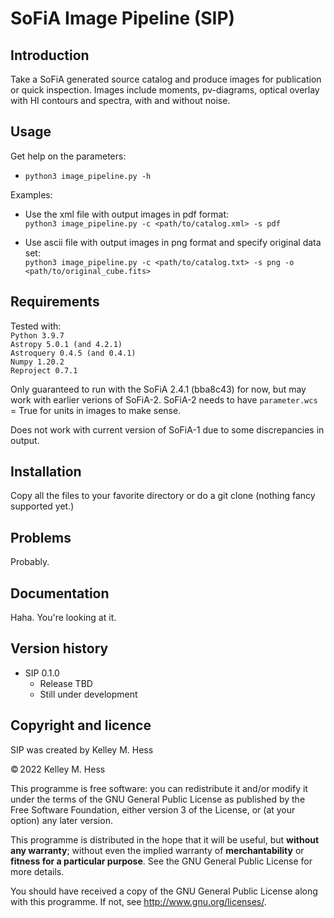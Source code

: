 SoFiA Image Pipeline (SIP)
=====

Introduction
------------
Take a SoFiA generated source catalog and produce images for publication or quick inspection.  Images include moments, pv-diagrams, optical overlay with HI contours and spectra, with and without noise.

Usage
-----
Get help on the parameters: 
* `python3 image_pipeline.py -h`

Examples:
* Use the xml file with output images in pdf format: \
`python3 image_pipeline.py -c <path/to/catalog.xml> -s pdf`

* Use ascii file with output images in png format and specify original data set: \
`python3 image_pipeline.py -c <path/to/catalog.txt> -s png -o <path/to/original_cube.fits>`

Requirements
------------
Tested with: \
`Python 3.9.7` \
`Astropy 5.0.1 (and 4.2.1)` \
`Astroquery 0.4.5 (and 0.4.1)` \
`Numpy 1.20.2` \
`Reproject 0.7.1`

Only guaranteed to run with the SoFiA 2.4.1 (bba8c43) for now, but may work with earlier verions of SoFiA-2.  SoFiA-2 needs to have `parameter.wcs` = True for units in images to make sense. 

Does not work with current version of SoFiA-1 due to some discrepancies in output.  


Installation
------------
Copy all the files to your favorite directory or do a git clone (nothing fancy supported yet.)

Problems
--------
Probably.

Documentation
-------------
Haha. You're looking at it.

Version history
---------------
* SIP 0.1.0
    * Release TBD
    * Still under development 
    
Copyright and licence
---------------------
SIP was created by Kelley M. Hess

© 2022 Kelley M. Hess

This programme is free software: you can redistribute it and/or modify it 
under the terms of the GNU General Public License as published by the Free 
Software Foundation, either version 3 of the License, or (at your option) any 
later version.

This programme is distributed in the hope that it will be useful, but **without 
any warranty**; without even the implied warranty of **merchantability** or **fitness 
for a particular purpose**. See the GNU General Public License for more details.

You should have received a copy of the GNU General Public License along with 
this programme. If not, see http://www.gnu.org/licenses/.